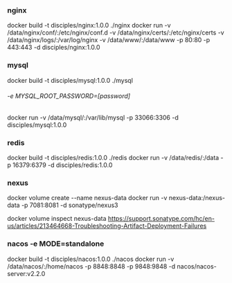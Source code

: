 ### nginx
docker build -t disciples/nginx:1.0.0 ./nginx
docker run -v /data/nginx/conf/:/etc/nginx/conf.d -v /data/nginx/certs/:/etc/nginx/certs -v /data/nginx/logs/:/var/log/nginx -v /data/www/:/data/www -p 80:80 -p 443:443 -d disciples/nginx:1.0.0

### mysql
docker build -t disciples/mysql:1.0.0 ./mysql
###### -e MYSQL_ROOT_PASSWORD=[password]
docker run -v /data/mysql/:/var/lib/mysql -p 33066:3306 -d disciples/mysql:1.0.0

### redis
docker build -t disciples/redis:1.0.0 ./redis
docker run -v /data/redis/:/data -p 16379:6379 -d disciples/redis:1.0.0

### nexus 
docker volume create --name nexus-data
docker run -v nexus-data:/nexus-data -p 7081:8081 -d sonatype/nexus3

docker volume inspect nexus-data
https://support.sonatype.com/hc/en-us/articles/213464668-Troubleshooting-Artifact-Deployment-Failures

### nacos  -e MODE=standalone 
docker build -t disciples/nacos:1.0.0 ./nacos
docker run -v /data/nacos/:/home/nacos -p 8848:8848 -p 9848:9848 -d nacos/nacos-server:v2.2.0